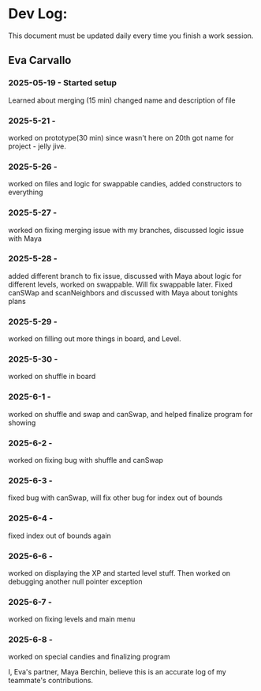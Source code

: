 # Dev Log:

This document must be updated daily every time you finish a work session.

## Eva Carvallo

### 2025-05-19 - Started setup
Learned about merging (15 min)
changed name and description of file

### 2025-5-21 -
worked on prototype(30 min) since wasn't here on 20th
got name for project - jelly jive.

### 2025-5-26 -
worked on files and logic for swappable candies, added constructors to everything

### 2025-5-27 -
worked on fixing merging issue with my branches, discussed logic issue with Maya

### 2025-5-28 -
added different branch to fix issue, discussed with Maya about logic for different levels, worked on swappable. Will fix swappable later.
Fixed canSWap and scanNeighbors and discussed with Maya about tonights plans

### 2025-5-29 -
worked on filling out more things in board, and Level.

### 2025-5-30 -
worked on shuffle in board

### 2025-6-1 -
worked on shuffle and swap and canSwap, and helped finalize program for showing

### 2025-6-2 -
worked on fixing bug with shuffle and canSwap

### 2025-6-3 -
fixed bug with canSwap, will fix other bug for index out of bounds

### 2025-6-4 -
fixed index out of bounds again

### 2025-6-6 -
worked on displaying the XP and started level stuff. Then worked on debugging another null pointer exception

### 2025-6-7 -
worked on fixing levels and main menu

### 2025-6-8 -
worked on special candies and finalizing program

I, Eva's partner, Maya Berchin, believe this is an accurate log of my teammate's contributions.